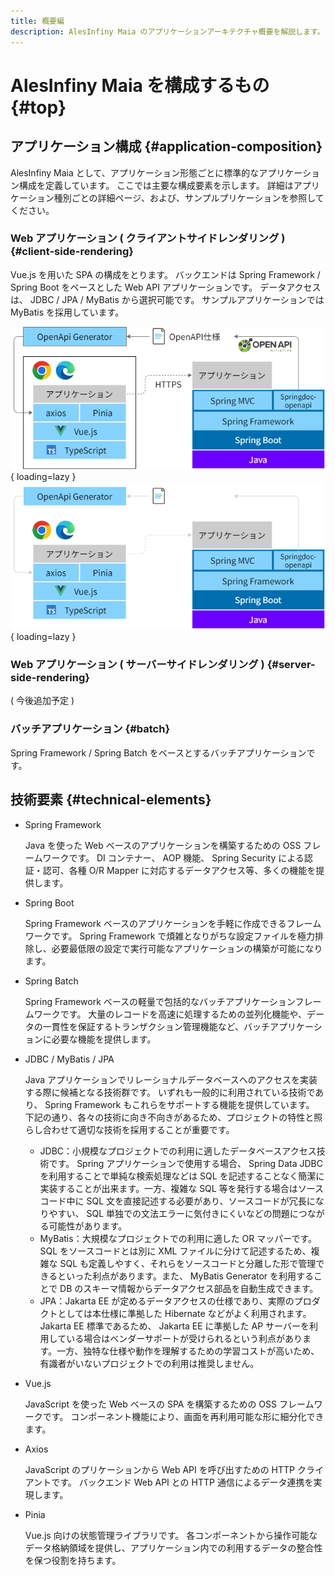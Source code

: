 ```yaml
---
title: 概要編
description: AlesInfiny Maia のアプリケーションアーキテクチャ概要を解説します。
---
```


# AlesInfiny Maia を構成するもの {#top}

## アプリケーション構成 {#application-composition}

AlesInfiny Maia として、アプリケーション形態ごとに標準的なアプリケーション構成を定義しています。
ここでは主要な構成要素を示します。
詳細はアプリケーション種別ごとの詳細ページ、および、サンプルプリケーションを参照してください。

### Web アプリケーション ( クライアントサイドレンダリング ) {#client-side-rendering}

Vue.js を用いた SPA の構成をとります。
バックエンドは Spring Framework / Spring Boot をベースとした Web API アプリケーションです。
データアクセスは、 JDBC / JPA / MyBatis から選択可能です。
サンプルアプリケーションでは MyBatis を採用しています。

![クライアントサイドレンダリング アプリケーションスタック](../../images/app-architecture/overview/client-side-rendering-maia-light.png#only-light){ loading=lazy }
![クライアントサイドレンダリング アプリケーションスタック](../../images/app-architecture/overview/client-side-rendering-maia-dark.png#only-dark){ loading=lazy }

### Web アプリケーション ( サーバーサイドレンダリング ) {#server-side-rendering}

( 今後追加予定 )

### バッチアプリケーション {#batch}

Spring Framework / Spring Batch をベースとするバッチアプリケーションです。

## 技術要素 {#technical-elements}

- Spring Framework

    Java を使った Web ベースのアプリケーションを構築するための OSS フレームワークです。
    DI コンテナー、 AOP 機能、 Spring Security による認証・認可、各種 O/R Mapper に対応するデータアクセス等、多くの機能を提供します。

- Spring Boot

    Spring Framework ベースのアプリケーションを手軽に作成できるフレームワークです。
    Spring Framework で煩雑となりがちな設定ファイルを極力排除し、必要最低限の設定で実行可能なアプリケーションの構築が可能になります。

- Spring Batch

    Spring Framework ベースの軽量で包括的なバッチアプリケーションフレームワークです。
    大量のレコードを高速に処理するための並列化機能や、データの一貫性を保証するトランザクション管理機能など、バッチアプリケーションに必要な機能を提供します。

- JDBC / MyBatis / JPA

    Java アプリケーションでリレーショナルデータベースへのアクセスを実装する際に候補となる技術群です。
    いずれも一般的に利用されている技術であり、 Spring Framework もこれらをサポートする機能を提供しています。
    下記の通り、各々の技術に向き不向きがあるため、プロジェクトの特性と照らし合わせて適切な技術を採用することが重要です。

    - JDBC：小規模なプロジェクトでの利用に適したデータベースアクセス技術です。 Spring アプリケーションで使用する場合、 Spring Data JDBC を利用することで単純な検索処理などは SQL を記述することなく簡潔に実装することが出来ます。一方、複雑な SQL 等を発行する場合はソースコード中に SQL 文を直接記述する必要があり、ソースコードが冗長になりやすい、 SQL 単独での文法エラーに気付きにくいなどの問題につながる可能性があります。
    - MyBatis：大規模なプロジェクトでの利用に適した OR マッパーです。 SQL をソースコードとは別に XML ファイルに分けて記述するため、複雑な SQL も定義しやすく、それらをソースコードと分離した形で管理できるといった利点があります。また、 MyBatis Generator を利用することで DB のスキーマ情報からデータアクセス部品を自動生成できます。
    - JPA：Jakarta EE が定めるデータアクセスの仕様であり、実際のプロダクトとしては本仕様に準拠した Hibernate などがよく利用されます。 Jakarta EE 標準であるため、 Jakarta EE に準拠した AP サーバーを利用している場合はベンダーサポートが受けられるという利点があります。一方、独特な仕様や動作を理解するための学習コストが高いため、有識者がいないプロジェクトでの利用は推奨しません。

- Vue.js

    JavaScript を使った Web ベースの SPA を構築するための OSS フレームワークです。
    コンポーネント機能により、画面を再利用可能な形に細分化できます。

- Axios

    JavaScript のプリケーションから Web API を呼び出すための HTTP クライアントです。
    バックエンド Web API との HTTP 通信によるデータ連携を実現します。

- Pinia

    Vue.js 向けの状態管理ライブラリです。
    各コンポーネントから操作可能なデータ格納領域を提供し、アプリケーション内での利用するデータの整合性を保つ役割を持ちます。
